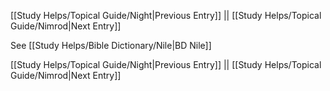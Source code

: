 [[Study Helps/Topical Guide/Night|Previous Entry]]  ||  [[Study Helps/Topical Guide/Nimrod|Next Entry]]

 See [[Study Helps/Bible Dictionary/Nile|BD Nile]]

[[Study Helps/Topical Guide/Night|Previous Entry]]  ||  [[Study Helps/Topical Guide/Nimrod|Next Entry]]
